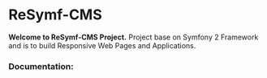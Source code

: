 ReSymf-CMS
========================
<b>Welcome to ReSymf-CMS Project.</b> Project base on Symfony 2 Framework and is to build Responsive Web Pages and Applications.

<h3>Documentation:</h3>


